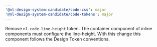 ```yaml
---
'@nl-design-system-candidate/code-css': major
'@nl-design-system-candidate/code-tokens': major
---
```


Remove `nl.code.line-height` token. The container component of inline components must configure the line-height. With this change this component follows the Design Token conventions.
